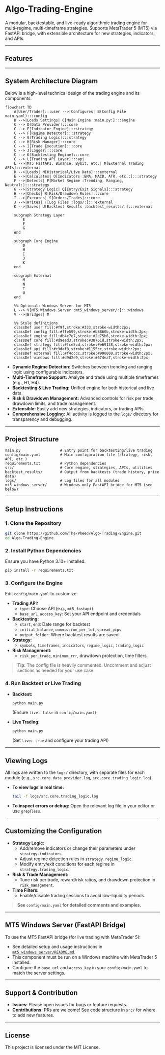 # Algo-Trading-Engine

A modular, backtestable, and live-ready algorithmic trading engine for multi-regime, multi-timeframe strategies. Supports MetaTrader 5 (MT5) via FastAPI bridge, with extensible architecture for new strategies, indicators, and APIs.

---

## Features
 
---

## System Architecture Diagram

Below is a high-level technical design of the trading engine and its components:

```mermaid
flowchart TD
    A[User/Trader]:::user -->|Configures| B(Config File main.yaml):::config
    B -->|Loads Settings| C[Main Engine :main.py:]:::engine
    C --> D[Data Provider]:::core
    C --> E[Indicator Engine]:::strategy
    C --> F[Regime Detector]:::strategy
    C --> G[Trading Logic]:::strategy
    C --> H[Risk Manager]:::core
    C --> I[Trade Execution]:::core
    C --> J[Logger]:::core
    C --> K[Backtesting Engine]:::core
    C --> L[Trading API Layer]:::api
    L -->|MT5 FastAPI, Binance, Bybit, etc.| M[External Trading APIs]:::external
    D -->|Loads| N[Historical/Live Data]:::external
    E -->|Calculates| O[Indicators :EMA, MACD, ATR, etc.:]:::strategy
    F -->|Detects| P[Market Regime :Trending, Ranging, Neutral:]:::strategy
    G -->|Strategy Logic| Q[Entry/Exit Signals]:::strategy
    H -->|Checks| R[Risk/Drawdown Rules]:::core
    I -->|Executes| S[Orders/Trades]:::core
    J -->|Writes| T[Log Files :logs/:]:::external
    K -->|Saves| U[Backtest Results :backtest_results/:]:::external
    
    subgraph Strategy Layer
        E
        F
        G
    end
    
    subgraph Core Engine
        D
        H
        I
        J
        K
    end
    
    subgraph External
        M
        N
        T
        U
    end
    
    %% Optional: Windows Server for MT5
    L --> V[MT5 Windows Server :mt5_windows_server/:]:::windows
    V -->|Bridges| M

    %% Style definitions
    classDef user fill:#f9f,stroke:#333,stroke-width:2px;
    classDef config fill:#ffe599,stroke:#b8860b,stroke-width:2px;
    classDef engine fill:#b4c7e7,stroke:#2e75b6,stroke-width:2px;
    classDef core fill:#d9ead3,stroke:#38761d,stroke-width:2px;
    classDef strategy fill:#fce5cd,stroke:#e69138,stroke-width:2px;
    classDef api fill:#c9daf8,stroke:#1155cc,stroke-width:2px;
    classDef external fill:#f4cccc,stroke:#990000,stroke-width:2px;
    classDef windows fill:#d9d2e9,stroke:#674ea7,stroke-width:2px;
```
- **Dynamic Regime Detection:** Switches between trending and ranging logic using configurable indicators.
- **Multi-Timeframe Support:** Analyze and trade using multiple timeframes (e.g., H1, H4).
- **Backtesting & Live Trading:** Unified engine for both historical and live data.
- **Risk & Drawdown Management:** Advanced controls for risk per trade, drawdown limits, and trade management.
- **Extensible:** Easily add new strategies, indicators, or trading APIs.
- **Comprehensive Logging:** All activity is logged to the `logs/` directory for transparency and debugging.

---

## Project Structure

```
main.py                  # Entry point for backtesting/live trading
config/main.yaml         # Main configuration file (strategy, risk, API, etc.)
requirements.txt         # Python dependencies
src/                     # Core engine, strategies, APIs, utilities
backtest_results/        # Output from backtests (trade history, price data)
logs/                    # Log files for all modules
mt5_windows_server/      # Windows-only FastAPI bridge for MT5 (see below)
```

---

## Setup Instructions

### 1. Clone the Repository
```bash
git clone https://github.com/The-Vheed/Algo-Trading-Engine.git
cd Algo-Trading-Engine
```

### 2. Install Python Dependencies
Ensure you have Python 3.10+ installed.
```bash
pip install -r requirements.txt
```

### 3. Configure the Engine
Edit `config/main.yaml` to customize:
- **Trading API:**
  - `type`: Choose API (e.g., `mt5_fastapi`)
  - `base_url`, `access_key`: Set your API endpoint and credentials
- **Backtesting:**
  - `start`, `end`: Date range for backtest
  - `initial_balance`, `commission_per_lot`, `spread_pips`
  - `output_folder`: Where backtest results are saved
- **Strategy:**
  - `symbols`, `timeframes`, `indicators`, `regime_logic`, `trading_logic`
- **Risk Management:**
  - `risk_per_trade`, `minimum_rrr`, drawdown protection, time filters

> **Tip:** The config file is heavily commented. Uncomment and adjust sections as needed for your use case.

### 4. Run Backtest or Live Trading
- **Backtest:**
  ```bash
  python main.py
  ```
  (Ensure `live: false` in `config/main.yaml`)

- **Live Trading:**
  ```bash
  python main.py
  ```
  (Set `live: true` and configure your trading API)

---

## Viewing Logs
All logs are written to the `logs/` directory, with separate files for each module (e.g., `src.core.data_provider.log`, `src.core.trading_logic.log`).

- **To view logs in real time:**
  ```bash
  tail -f logs/src.core.trading_logic.log
  ```
- **To inspect errors or debug:**
  Open the relevant log file in your editor or use `grep`/`less`.

---

## Customizing the Configuration
- **Strategy Logic:**
  - Add/remove indicators or change their parameters under `strategy.indicators`.
  - Adjust regime detection rules in `strategy.regime_logic`.
  - Modify entry/exit conditions for each regime in `strategy.trading_logic`.
- **Risk & Trade Management:**
  - Tune risk per trade, reward/risk ratios, and drawdown protection in `risk_management`.
- **Time Filters:**
  - Enable/disable trading sessions to avoid low-liquidity periods.

> **See `config/main.yaml` for detailed comments and examples.**

---

## MT5 Windows Server (FastAPI Bridge)
To use the MT5 FastAPI bridge (for live trading with MetaTrader 5):
- See detailed setup and usage instructions in [`mt5_windows_server/README.md`](mt5_windows_server/README.md).
- This component must be run on a Windows machine with MetaTrader 5 installed.
- Configure the `base_url` and `access_key` in your `config/main.yaml` to match the server settings.

---

## Support & Contribution
- **Issues:** Please open issues for bugs or feature requests.
- **Contributions:** PRs are welcome! See code structure in `src/` for where to add new features.

---

## License
This project is licensed under the MIT License.
